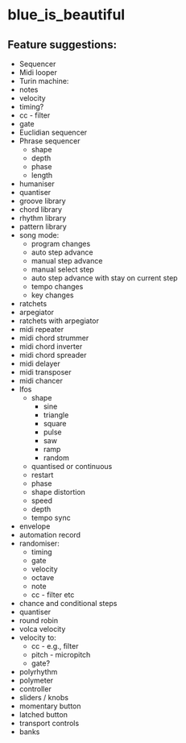 # blue_is_beautiful

## Feature suggestions:

- Sequencer
- Midi looper
- Turin machine:
 - notes
 - velocity
 - timing?
 - cc - filter
 - gate
- Euclidian sequencer
- Phrase sequencer
  - shape
  - depth
  - phase
  - length
- humaniser
- quantiser
- groove library
- chord library
- rhythm library
- pattern library
- song mode:
    - program changes
    - auto step advance
    - manual step advance
    - manual select step
    - auto step advance with stay on current step
    - tempo changes
    - key changes
- ratchets
- arpegiator
- ratchets with arpegiator
- midi repeater
- midi chord strummer
- midi chord inverter
- midi chord spreader
- midi delayer
- midi transposer
- midi chancer
- lfos
  - shape
    - sine
    - triangle
    - square
    - pulse
    - saw
    - ramp
    - random
  - quantised or continuous
  - restart
  - phase
  - shape distortion
  - speed
  - depth
  - tempo sync
- envelope
- automation record
- randomiser:
    - timing
    - gate
    - velocity
    - octave
    - note
    - cc - filter etc
- chance and conditional steps
- quantiser
- round robin
- volca velocity
- velocity to:
  - cc - e.g., filter
  - pitch - micropitch
  - gate?
- polyrhythm
- polymeter
- controller
 - sliders / knobs
 - momentary button
 - latched button
 - transport controls
 - banks